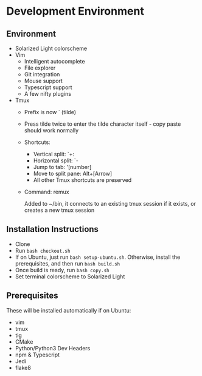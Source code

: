 # Development Environment

## Environment
- Solarized Light colorscheme
- Vim
    - Intelligent autocomplete
    - File explorer
    - Git integration 
    - Mouse support 
    - Typescript support 
    - A few nifty plugins
- Tmux
    - Prefix is now \` (tilde)
    - Press tilde twice to enter the tilde character itself - copy paste should work normally
    - Shortcuts:
        - Vertical split: \`+: 
        - Horizontal split: \`-
        - Jump to tab: \'[number]
        - Move to split pane: Alt+[Arrow]
        - All other Tmux shortcuts are preserved
    - Command: remux
    
         Added to ~/bin, it connects to an existing tmux session if it exists, or creates a new tmux session

## Installation Instructions
- Clone
- Run `bash checkout.sh`
- If on Ubuntu, just run `bash setup-ubuntu.sh`. Otherwise, install the prerequisites, and then run `bash build.sh`
- Once build is ready, run `bash copy.sh`
- Set terminal colorscheme to Solarized Light

## Prerequisites
These will be installed automatically if on Ubuntu:
- vim
- tmux
- tig
- CMake
- Python/Python3 Dev Headers
- npm & Typescript
- Jedi
- flake8
